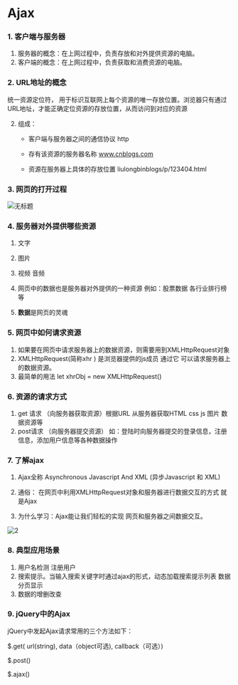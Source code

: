 # Ajax

### 1. 客户端与服务器

1. 服务器的概念：在上网过程中，负责存放和对外提供资源的电脑。
2. 客户端的概念：在上网过程中，负责获取和消费资源的电脑。

### 2. URL地址的概念

统一资源定位符，  用于标识互联网上每个资源的唯一存放位置。浏览器只有通过URL地址，才能正确定位资源的存放位置，从而访问到对应的资源

2. 组成：

   - 客户端与服务器之间的通信协议 http

   - 存有该资源的服务器名称    www.cnblogs.com
   - 资源在服务器上具体的存放位置 liulongbinblogs/p/123404.html

### 3. 网页的打开过程



![无标题](C:\Users\ASUS\Desktop\ajax\images\无标题.png)

### 4. 服务器对外提供哪些资源

1. 文字
2. 图片
3. 视频 音频
4. 网页中的数据也是服务器对外提供的一种资源 例如：股票数据 各行业排行榜等

5. **数据**是网页的灵魂

### 5. 网页中如何请求资源

1. 如果要在网页中请求服务器上的数据资源，则需要用到XMLHttpRequest对象
2. XMLHttpRequest(简称xhr ) 是浏览器提供的js成员 通过它 可以请求服务器上的数据资源。 
3. 最简单的用法 let xhrObj = new XMLHttpRequest()



### 6. 资源的请求方式

1. get 请求   （向服务器获取资源）根据URL 从服务器获取HTML css js 图片 数据资源等 
2. post请求 （向服务器提交资源） 如：登陆时向服务器提交的登录信息，注册信息，添加用户信息等各种数据操作



### 7. 了解ajax

1. Ajax全称 Asynchronous Javascript And XML (异步Javascript 和 XML)

2. 通俗： 在网页中利用XMLHttpRequest对象和服务器进行数据交互的方式 就是Ajax

3. 为什么学习：Ajax能让我们轻松的实现 网页和服务器之间数据交互。

   

![2](C:\Users\ASUS\Desktop\ajax\images\2.png)

### 8. 典型应用场景

1. 用户名检测 注册用户
2. 搜索提示。当输入搜索关键字时通过ajax的形式，动态加载搜索提示列表 数据分页显示
3. 数据的增删改查

### 9. jQuery中的Ajax

jQuery中发起Ajax请求常用的三个方法如下：

$.get( url(string), data（object可选), callback（可选）) 

$.post()

$.ajax()

